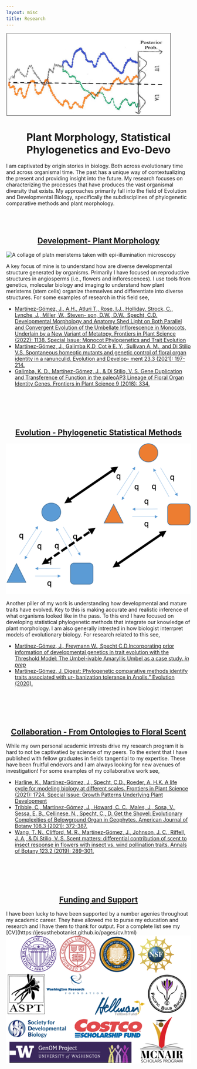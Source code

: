 ```yaml
---
layout: misc
title: Research
---
```



<img src="/assets/img/ThresholdModel.jpg" alt="Hand drawing of the threshold model of evolution from Martinez-Gomez 2020" width="450" height="225">

<h1 style="text-align: center;">
  Plant Morphology, Statistical Phylogenetics and Evo-Devo 
</h1>

I am captivated by origin stories in biology. Both across evolutionary time and across organismal time. The past has a unique way of contextualizing the present and providing insight into the future. My research focuses on characterizing the processes that have produces the vast organismal diversity that exists. My approaches primarily fall into the field of Evolution and Developmental Biology, specifically the subdisciplines of phylogenetic comparative methods and plant morphology. 
<br>
<br>
<br>
<br>
<h2 style="text-align: center;">
  <ins>
  Development- Plant Morphology 
  </ins>
</h2>
<img src="/assets/img/EpiIllumination.png"  alt="A collage of platn meristems taken with epi-illumination microscopy">

A key focus of mine is to understand how are diverse developmental structure generated by organisms. Primarily I have focused on reproductive structures in angiosperms (i.e., flowers and inflorescences). I use tools from genetics, molecular biology and imaging to understand how plant meristems (stem cells) organize themselves and differentiate into diverse structures. For some examples of research in this field see,

* [Martínez-Gómez, J., A.H., Atluri T., Rose, I.J., Holliday, Strock, C., Lynche, J., Miller, W., Steven-
son, D.W., D.W., Specht, C.D. Developmental Morphology and Anatomy Shed Light on Both Parallel
and Convergent Evolution of the Umbellate Inflorescence in Monocots, Underlain by a New Variant
of Metatopy. Frontiers in Plant Science (2022): 1138. Special Issue: Monocot Phylogenetics and Trait
Evolution](https://www.frontiersin.org/articles/10.3389/fpls.2022.873505/full)
* [Martínez-Gómez, J., Galimba K.D, Cot ́e E. Y., Sullivan A. M., and Di Stilio V.S. Spontaneous
homeotic mutants and genetic control of floral organ identity in a ranunculid. Evolution and Develop-
ment 23.3 (2021): 197-214.](https://onlinelibrary.wiley.com/doi/abs/10.1111/ede.12357)
* [Galimba, K. D., Martínez-Gómez, J., & Di Stilio, V. S. Gene Duplication and Transference of
Function in the paleoAP3 Lineage of Floral Organ Identity Genes. Frontiers in Plant Science 9 (2018):
334.](https://www.frontiersin.org/articles/10.3389/fpls.2018.00334/full)
<br>
<br>
<br>
<br>

<h2 style="text-align: center;">
  <ins>
  Evolution - Phylogenetic Statistical Methods 
  </ins>
</h2>
<img src="/assets/img/HiddenCTMM.png" alt="A cartoon depiction of a hidden state markov model with three states">

Another piller of my work is understanding how developmental and mature traits have evolved. Key to this is making accurate and realistic inference of what organisms looked like in the pass. To this end I have focused on developing statistical phylogenetic methods that integrate our knowledge of plant morphology. I am also generally intrested in how biologist interrpret models of evolutionary biology. For research related to this see, 

*  [Martínez-Gómez, J., Freymann W., Specht C.D.Incorporating prior information of developmental
genetics in trait evolution with the Threshold Model: The Umbel-ivable Amaryllis Umbel as a case
study. *in prep*](https://jesusthebotanist.github.io/media/Evolution2019.html)
* [Martínez-Gómez, J. Digest: Phylogenetic comparative methods identify traits associated with ur-
banization tolerance in Anolis.” Evolution (2020).](https://onlinelibrary.wiley.com/doi/full/10.1111/evo.14002)
<br>
<br>
<br>
<br>

<h2 style="text-align: center;">
  <ins>
    Collaboration - From Ontologies to Floral Scent 
  </ins>
</h2>
While my own personal academic intrests drive my research program it is hard to not be captivatied by science of my peers. To the extent that I have published with fellow graduates in fields tangential to my expertise. These have been fruitful endevors and I am always looking for new avenues of investigation! For some examples of my collaborative work see,

* [Harline, K., Martínez-Gómez, J., Specht, C.D., Roeder, A. H.K. A life cycle for modeling biology
at different scales. Frontiers in Plant Science (2021): 1724. Special Issue: Growth Patterns Underlying
Plant Development](https://www.frontiersin.org/articles/10.3389/fpls.2021.710590/full)
* [Tribble, C., Martínez-Gómez, J., Howard, C. C., Males, J., Sosa, V., Sessa, E. B., Cellinese,
N., Specht, C., D. Get the Shovel: Evolutionary Complexities of Belowground Organ in Geophytes.
American Journal of Botany 108.3 (2021): 372-387.](https://bsapubs.onlinelibrary.wiley.com/doi/full/10.1002/ajb2.1623)
* [Wang, T. N., Clifford, M. R., Martínez-Gómez, J., Johnson, J. C., Riffell, J. A., & Di Stilio, V.
S. Scent matters: differential contribution of scent to insect response in flowers with insect vs. wind
pollination traits. Annals of Botany 123.2 (2019): 289-301.](https://academic.oup.com/aob/article/123/2/289/5056502?login=true)
<br>
<br>
<br>
<br>

<h2 style="text-align: center;">
  <ins>
   Funding and Support
  </ins>
</h2>
I have been lucky to have been supported by a number agenies throughout my academic career. They have allowed me to purse my education and research and I have them to thank for output. For a complete list see my [CV](https://jesusthebotanist.github.io/pages/cv.html)

<img src="/assets/img/Funding.png" alt="Logos of Universities and funding agencies that have supported me">
